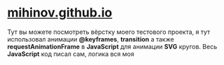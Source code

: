 # <a href="https://mihinov.github.io/">mihinov.github.io</a>
Тут вы можете посмотреть вёрстку моего тестового проекта, я тут использовал анимации <b>@keyframes</b>, <b>transition</b> а также <b>requestAnimationFrame</b> в <b>JavaScript</b> для анимации <b>SVG</b> кругов.
Весь <b>JavaScript</b> код писал сам, логика вся моя
